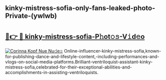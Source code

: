 ## kinky-mistress-sofia-only-fans​-leaked-photo​-Private-(ywlwb)


# <h2><a href="https://mediaupload.pro?title=kinky-mistress-sofia&ref=git">🔗👉 🔴 kinky-mistress-sofia-P𝚑ot𝚘𝚜-V𝚒d𝚎o</a></h2>

[![Corinna Kopf Nue Nu𝚍e𝚜](https://i.imgur.com/0qMVB7G.gif)](https://mediaupload.pro?title=kinky-mistress-sofia&ref=git)
Online-influencer-kinky-mistress-sofia,known-for-publishing-dance-and-lifestyle-content,-including-performances-and-vlogs-on-social-media-platforms.Brilliant-ventriloquist-assistant-kinky-mistress-sofia,celebrated-for-their-exceptional-abilities-and-accomplishments-in-assisting-ventriloquists.  